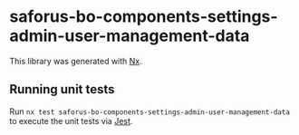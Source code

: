 # saforus-bo-components-settings-admin-user-management-data

This library was generated with [Nx](https://nx.dev).

## Running unit tests

Run `nx test saforus-bo-components-settings-admin-user-management-data` to execute the unit tests via [Jest](https://jestjs.io).
